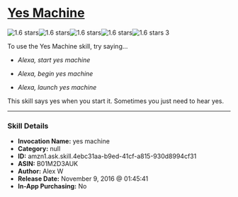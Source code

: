 # [Yes Machine](http://alexa.amazon.com/#skills/amzn1.ask.skill.4ebc31aa-b9ed-41cf-a815-930d8994cf31)
![1.6 stars](../../images/ic_star_black_18dp_1x.png)![1.6 stars](../../images/ic_star_half_black_18dp_1x.png)![1.6 stars](../../images/ic_star_border_black_18dp_1x.png)![1.6 stars](../../images/ic_star_border_black_18dp_1x.png)![1.6 stars](../../images/ic_star_border_black_18dp_1x.png) 3

To use the Yes Machine skill, try saying...

* *Alexa, start yes machine*

* *Alexa, begin yes machine*

* *Alexa, launch yes machine*

This skill says yes when you start it. Sometimes you just need to hear yes.

***

### Skill Details

* **Invocation Name:** yes machine
* **Category:** null
* **ID:** amzn1.ask.skill.4ebc31aa-b9ed-41cf-a815-930d8994cf31
* **ASIN:** B01M2D3AUK
* **Author:** Alex W
* **Release Date:** November 9, 2016 @ 01:45:41
* **In-App Purchasing:** No
